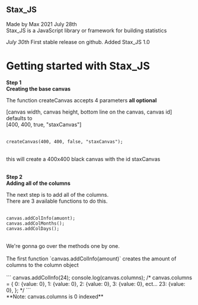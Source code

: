 ## Stax_JS
Made by Max 2021 July 28th <br>
Stax_JS is a JavaScript library or framework for building statistics

*July 30th*
First stable release on github.
Added Stax_JS 1.0

# Getting started with Stax_JS

**Step 1**<br>
**Creating the base canvas**

The function createCanvas accepts 4 parameters **all optional**<br>

[canvas width, canvas height, bottom line on the canvas, canvas id]<br>
defaults to<br>
[400, 400, true, "staxCanvas"]<br>
<br>
```
createCanvas(400, 400, false, "staxCanvas");
```
<br>
this will create a 400x400 black canvas with the id staxCanvas<br><br>

**Step 2**<br>
**Adding all of the columns**

The next step is to add all of the columns.<br>
There are 3 available functions to do this.<br>
<br>
```
canvas.addColInfo(amuont);
canvas.addColMonths();
canvas.addColDays();
```
<br>
We're gonna go over the methods one by one.<br>
<br>
The first function `canvas.addColInfo(amount)` creates the amount of columns to the column object<br>
<br>
```
canvas.addColInfo(24);
console.log(canvas.columns);
/*
canvas.columns = {
  0: {value: 0},
  1: {value: 0},
  2: {value: 0},
  3: {value: 0},
  ect...
  23: {value: 0},
};
*/
```
<br>
**Note: canvas.columns is 0 indexed**
